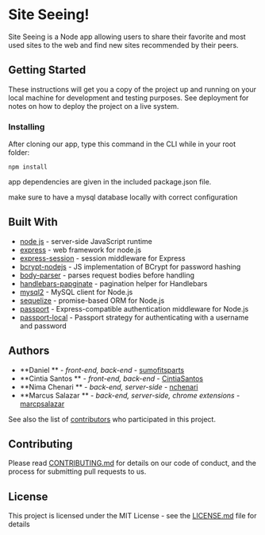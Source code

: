 # Site Seeing!

Site Seeing is a Node app allowing users to share their favorite and most used sites to the web and find new sites recommended by their peers. 

## Getting Started

These instructions will get you a copy of the project up and running on your local machine for development and testing purposes. See deployment for notes on how to deploy the project on a live system.

### Installing

After cloning our app, type this command in the CLI while in your root folder:
  
  ````
  npm install
  ````
  
  app dependencies are given in the included package.json file.
  
  make sure to have a mysql database locally with correct configuration

## Built With
* [node js](https://nodejs.org/en/) - server-side JavaScript runtime
* [express](https://expressjs.com/) - web framework for node.js
* [express-session](https://www.npmjs.com/package/express-session) - session middleware for Express
* [bcrypt-nodejs](https://www.npmjs.com/package/bcrypt-nodejs) - JS implementation of BCrypt for password hashing
* [body-parser](https://www.npmjs.com/package/body-parser) - parses request bodies before handling
* [handlebars-papginate](https://www.npmjs.com/package/handlebars-paginate) - pagination helper for Handlebars
* [mysql2](https://www.npmjs.com/package/mysql2) - MySQL client for Node.js 
* [sequelize](http://docs.sequelizejs.com/) - promise-based ORM for Node.js
* [passport](https://www.npmjs.com/package/passport) - Express-compatible authentication middleware for Node.js
* [passport-local](https://www.npmjs.com/package/passport-local) - Passport strategy for authenticating with a username and password



## Authors

* **Daniel ** - *front-end, back-end* - [sumofitsparts](https://github.com/sumofitsparts)
* **Cintia Santos ** - *front-end, back-end* - [CintiaSantos](https://github.com/CintiaSantos)
* **Nima Chenari ** - *back-end, server-side* - [nchenari](https://github.com/nchenari)
* **Marcus Salazar ** - *back-end, server-side, chrome extensions* - [marcpsalazar](https://github.com/marcpsalazar)

See also the list of [contributors](https://github.com/site-seeing/contributors) who participated in this project.

## Contributing

Please read [CONTRIBUTING.md](https://gist.github.com/PurpleBooth/b24679402957c63ec426) for details on our code of conduct, and the process for submitting pull requests to us.

## License

This project is licensed under the MIT License - see the [LICENSE.md](LICENSE.md) file for details
